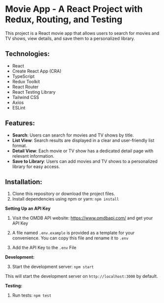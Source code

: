# Movie App - A React Project with Redux, Routing, and Testing

This project is a React movie app that allows users to search for movies and TV shows, view details, and save them to a personalized library.

## Technologies:

- React
- Create React App (CRA)
- TypeScript
- Redux Toolkit
- React Router
- React Testing Library
- Tailwind CSS
- Axios
- ESLint

## Features:

- **Search**: Users can search for movies and TV shows by title.
- **List View**: Search results are displayed in a clear and user-friendly list format.
- **Detail View**: Each movie or TV show has a dedicated detail page with relevant information.
- **Save to Library**: Users can add movies and TV shows to a personalized library for easy access.

## Installation:

1.  Clone this repository or download the project files.
2.  Install dependencies using npm or yarn:
    `npm install`

**Setting Up an API Key**

1. Visit the OMDB API website: https://www.omdbapi.com/ and get your API Key

2. A file named `.env.example` is provided as a template for your convenience. You can copy this file and rename it to `.env`

3. Add the API Key to the `.env` File

**Development:**

3. Start the development server:
   `npm start`

This will start the development server on `http://localhost:3000` by default.

**Testing:**

1. Run tests:
   `npm test`
